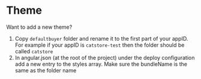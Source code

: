 # Theme

Want to add a new theme?

1. Copy `defaultbuyer` folder and rename it to the first part of your appID. For example if your appID is `catstore-test` then the folder should be called `catstore`
2. In angular.json (at the root of the project) under the deploy configuration add a new entry to the styles array. Make sure the bundleName is the same as the folder name